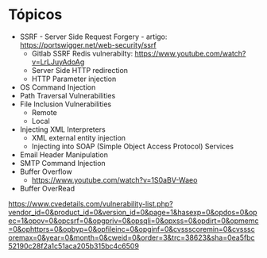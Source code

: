 # Tópicos
* SSRF - Server Side Request Forgery - artigo: https://portswigger.net/web-security/ssrf
	- Gitlab SSRF Redis vulnerabilty: https://www.youtube.com/watch?v=LrLJuyAdoAg
	- Server Side HTTP redirection
	- HTTP Parameter injection
* OS Command Injection
* Path Traversal Vulnerabilities
* File Inclusion Vulnerabilities
	- Remote
	- Local
* Injecting XML Interpreters
	- XML external entity injection
	- Injecting into SOAP (Simple Object Access Protocol) Services
* Email Header Manipulation
* SMTP Command Injection
* Buffer Overflow
	- https://www.youtube.com/watch?v=1S0aBV-Waeo
* Buffer OverRead

https://www.cvedetails.com/vulnerability-list.php?vendor_id=0&product_id=0&version_id=0&page=1&hasexp=0&opdos=0&opec=1&opov=0&opcsrf=0&opgpriv=0&opsqli=0&opxss=0&opdirt=0&opmemc=0&ophttprs=0&opbyp=0&opfileinc=0&opginf=0&cvssscoremin=0&cvssscoremax=0&year=0&month=0&cweid=0&order=3&trc=38623&sha=0ea5fbc52190c28f2a1c51aca205b315bc4c6509
